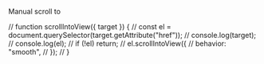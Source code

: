 Manual scroll to

   // function scrollIntoView({ target }) {
    //     const el = document.querySelector(target.getAttribute("href"));
    //     console.log(target);
    //     console.log(el);
    //     if (!el) return;
    //     el.scrollIntoView({
    //         behavior: "smooth",
    //     });
    // }


<!-- <nav>
    <a href=".tabs" on:click|preventDefault={scrollIntoView}>Section 1</a>
    <a href="#section-2" on:click|preventDefault={scrollIntoView}>Section 2</a>
    <a href="#section-3" on:click|preventDefault={scrollIntoView}>Section 3</a>
</nav>

<main class="test">
    <section id="section-1">
        <h2>Section 1</h2>
    </section>

    <section id="section-2">
        <h2>Section 2</h2>
    </section>

    <section id="section-3">
        <h2>Section 3</h2>
    </section>
</main> -->

